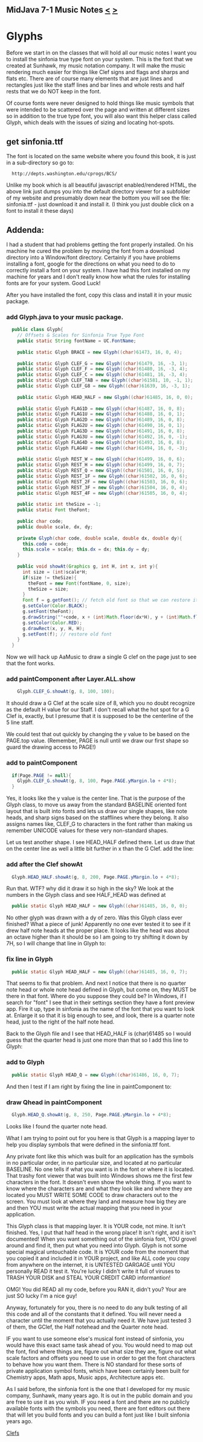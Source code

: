 ## MidJava 7-1 Music Notes [&LT;](MJ0606.md) [&GT;](MJ0702.md)

# Glyphs

Before we start in on the classes that will hold all our music notes I want you to install the sinfonia true type font on your system. This is the font that we created at Sunhawk, my music notation company. It will make the music rendering much easier for things like Clef signs and flags and sharps and flats etc. There are of course many elements that are just lines and rectangles just like the staff lines and bar lines and whole rests and half rests that we do NOT keep in the font.

Of course fonts were never designed to hold things like music symbols that were intended to be scattered over the page and written at different sizes so in addition to the true type font, you will also want this helper class called Glyph, which deals with the issues of sizing and locating hot-spots.

## get sinfonia.ttf

The font is located on the same website where you found this book, it is just in a sub-directory so go to:

```text
  http://depts.washington.edu/cprogs/BCS/
```  

Unlike my book which is all beautiful javascript enabled/rendered HTML, the above link just dumps you into the default directory viewer for a subfolder of my website and presumably down near the bottom you will see the file: sinfonia.ttf - just download it and install it. (I think you just double click on a font to install it these days)

## Addenda:
I had a student that had problems getting the font properly installed. On his machine he cured the problem by moving the font from a download directory into a Window/font directory. Certainly if you have problems installing a font, google for the directions on what you need to do to correctly install a font on your system. I have had this font installed on my machine for years and I don't really know how what the rules for installing fonts are for your system. Good Luck!

After you have installed the font, copy this class and install it in your music package.

### add Glyph.java to your music package.
```java
  public class Glyph{
    // Offsets & Scales for Sinfonia True Type Font
    public static String fontName = UC.FontName;
    
    public static Glyph BRACE = new Glyph((char)61473, 16, 0, 4);
    
    public static Glyph CLEF_G = new Glyph((char)61479, 16, -3, 1);
    public static Glyph CLEF_F = new Glyph((char)61480, 16, -3, 4);
    public static Glyph CLEF_C = new Glyph((char)61481, 16, -3, 4);
    public static Glyph CLEF_TAB = new Glyph((char)61581, 10, -1, 1);
    public static Glyph CLEF_G8 = new Glyph((char)61639, 16, -3, 1);
    
    public static Glyph HEAD_HALF = new Glyph((char)61485, 16, 0, 0);
    
    public static Glyph FLAG1D = new Glyph((char)61487, 16, 0, 8);
    public static Glyph FLAG1U = new Glyph((char)61488, 16, 0, 1);
    public static Glyph FLAG2D = new Glyph((char)61489, 16, 0, 8);
    public static Glyph FLAG2U = new Glyph((char)61490, 16, 0, 1);
    public static Glyph FLAG3D = new Glyph((char)61491, 16, 0, 8);
    public static Glyph FLAG3U = new Glyph((char)61492, 16, 0, -1);
    public static Glyph FLAG4D = new Glyph((char)61493, 16, 0, 8);
    public static Glyph FLAG4U = new Glyph((char)61494, 16, 0, -3);
    
    public static Glyph REST_W = new Glyph((char)61499, 16, 0, 6);
    public static Glyph REST_H = new Glyph((char)61499, 16, 0, 7);
    public static Glyph REST_Q = new Glyph((char)61501, 16, 0, 5);
    public static Glyph REST_1F = new Glyph((char)61502, 16, 0, 6);
    public static Glyph REST_2F = new Glyph((char)61503, 16, 0, 6);
    public static Glyph REST_3F = new Glyph((char)61504, 16, 0, 4);
    public static Glyph REST_4F = new Glyph((char)61505, 16, 0, 4);
    
    public static int theSize = -1;
    public static Font theFont;
    
    public char code;
    public double scale, dx, dy;
    
    private Glyph(char code, double scale, double dx, double dy){
      this.code = code;
      this.scale = scale; this.dx = dx; this.dy = dy;
    }
    
    public void showAt(Graphics g, int H, int x, int y){
      int size = (int)scale*H;
      if(size != theSize){
        theFont = new Font(fontName, 0, size);
        theSize = size;
      }
      Font f = g.getFont(); // fetch old font so that we can restore it
      g.setColor(Color.BLACK);
      g.setFont(theFont);
      g.drawString(""+code, x + (int)Math.floor(dx*H), y + (int)Math.floor(dy*H));
      g.setColor(Color.RED);
      g.drawRect(x, y, H, H);
      g.setFont(f); // restore old font
    }
  }
```
 
Now we will hack up AaMusic to draw a single G clef on the page just to see that the font works.

### add paintComponent after Layer.ALL.show
```java
    Glyph.CLEF_G.showAt(g, 8, 100, 100);
```

It should draw a G Clef at the scale size of 8, which you no doubt recognize as the default H value for our Staff. I don't recall what the hot spot for a G Clef is, exactly, but I presume that it is supposed to be the centerline of the 5 line staff.

We could test that out quickly by changing the y value to be based on the PAGE.top value. (Remember, PAGE is null until we draw our first shape so guard the drawing access to PAGE!)

### add to paintComponent
```java
  if(Page.PAGE != null){
    Glyph.CLEF_G.showAt(g, 8, 100, Page.PAGE.yMargin.lo + 4*8);
  }
```

Yes, it looks like the y value is the center line. That is the purpose of the Glyph class, to move us away from the standard BASELINE oriented font layout that is built into fonts and lets us draw our single shapes, like note heads, and sharp signs based on the stafflines where they belong. It also assigns names like, CLEF_G to characters in the font rather than making us remember UNICODE values for these very non-standard shapes.

Let us test another shape. I see HEAD_HALF defined there. Let us draw that on the center line as well a little bit further in x than the G Clef. add the line:

### add after the Clef showAt
```java
  Glyph.HEAD_HALF.showAt(g, 8, 200, Page.PAGE.yMargin.lo + 4*8);
```

Run that. WTF? why did it draw it so high in the sky? We look at the numbers in the Glyph class and see HALF_HEAD was defined at

```java
  public static Glyph HEAD_HALF = new Glyph((char)61485, 16, 0, 0);
```

No other glyph was drawn with a dy of zero. Was this Glyph class ever finished? What a piece of junk! Apparently no one ever tested it to see if it drew half note heads at the proper place. It looks like the head was about an octave higher than it should be so I am going to try shifting it down by 7H, so I will change that line in Glyph to:

### fix line in Glyph
```java
  public static Glyph HEAD_HALF = new Glyph((char)61485, 16, 0, 7);
```

That seems to fix that problem. And next I notice that there is no quarter note head or whole note head defined in Glyph, but come on, they MUST be there in that font. Where do you suppose they could be? In Windows, if I search for "font" I see that in their settings section they have a font preview app. Fire it up, type in sinfonia as the name of the font that you want to look at. Enlarge it so that it is big enough to see, and look, there is a quarter note head, just to the right of the half note head.

Back to the Glyph file and I see that HEAD_HALF is (char)61485 so I would guess that the quarter head is just one more than that so I add this line to Glyph:

### add to Glyph
```java
  public static Glyph HEAD_Q = new Glyph((char)61486, 16, 0, 7);
```

And then I test if I am right by fixing the line in paintComponent to:

### draw Qhead in paintComponent
```java
  Glyph.HEAD_Q.showAt(g, 8, 250, Page.PAGE.yMargin.lo + 4*8);
```

Looks like I found the quarter note head.

What I am trying to point out for you here is that Glyph is a mapping layer to help you display symbols that were defined in the sinfonia.ttf font. 

Any private font like this which was built for an application has the symbols in no particular order, in no particular size, and located at no particular BASELINE. No one tells if what you want is in the font or where it is located. That trashy font viewer that was built into Windows shows me the first few characters in the font. It doesn't even show the whole thing. If you want to know where the characters are and what they look like and where they are located you MUST WRITE SOME CODE to draw characters out to the screen. You must look at where they land and measure how big they are and then YOU must write the actual mapping that you need in your application.

This Glyph class is that mapping layer. It is YOUR code, not mine. It isn't finished. Yes, I put that half head in the wrong place! It isn't right, and it isn't documented! When you want something out of the sinfonia font, YOU grovel around and find it, then put what you need into Glyph. Glyph is not some special magical untouchable code. It is YOUR code from the moment that you copied it and included it in YOUR project, and like ALL code you copy from anywhere on the internet, it is UNTESTED GARGAGE until YOU personally READ it test it. You're lucky I didn't write it full of viruses to TRASH YOUR DISK and STEAL YOUR CREDIT CARD informantion! 

OMG! You did READ all my code, before you RAN it, didn't you? Your are just SO lucky I'm a nice guy!

Anyway, fortunately for you, there is no need to do any bulk testing of all this code and all of the constants that it defined. You will never need a character until the moment that you actually need it. We have just tested 3 of them, the GClef, the Half notehead and the Quarter note head.

IF you want to use someone else's musical font instead of sinfonia, you would have this exact same task ahead of you. You would need to map out the font, find where things are, figure out what size they are, figure out what scale factors and offsets you need to use in order to get the font characters to behave how you want them. There is NO standard for these sorts of private application symbol fonts, which have been certainly been built for Chemistry apps, Math apps, Music apps, Architecture apps etc.
  
As I said before, the sinfonia font is the one that I developed for my music company, Sunhawk, many years ago. It is out in the public domain and you are free to use it as you wish. IF you need a font and there are no publicly available fonts with the symbols you need, there are font editors out there that will let you build fonts and you can build a font just like I built sinfonia years ago.

[Clefs](MJ0702.md)
